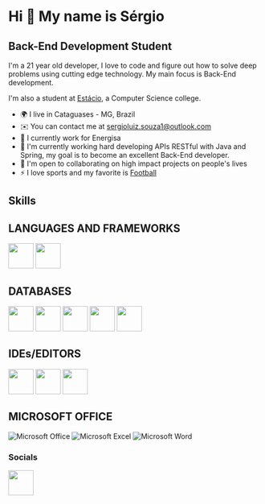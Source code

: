 Hi 👋 My name is Sérgio
==========================

Back-End Development Student
-----------------------------

I'm a 21 year old developer, I love to code and figure out how to solve deep problems using cutting edge technology. My main focus is Back-End development.

I'm also a student at [Estácio](https://www.google.com/search?q=universidade+est%C3%A1cio+de+s%C3%A1&oq=Univeridade+es&gs_lcrp=EgZjaHJvbWUqCQgCEAAYChiABDIGCAAQRRg5MgkIARAAGAoYgAQyCQgCEAAYChiABDIJCAMQABgKGIAEMg8IBBAAGAoYgwEYsQMYgAQyCQgFEAAYChiABDIJCAYQABgKGIAEMgkIBxAAGAoYgAQyCQgIEAAYChiABNIBCDcxNTlqMGoxqAIAsAIA&sourceid=chrome&ie=UTF-8), a Computer Science college.

* 🌍 I live in Cataguases - MG, Brazil
* ✉️ You can contact me at [sergioluiz.souza1@outlook.com](sergioluiz.souza1@outlook.com)
* 🚀 I currently work for Energisa
* 🧠 I'm currently working hard developing APIs RESTful with Java and Spring, my goal is to become an excellent Back-End developer.
* 🤝 I'm open to collaborating on high impact projects on people's lives
* ⚡ I love sports and my favorite is [Football](https://www.google.com/search?q=manchester+city&sca_esv=b30eaf4a2d3ca62b&sxsrf=ADLYWIJNrCs-2KY7EpPFi-0RNOj4BuzWzQ%3A1716939574160&ei=NmtWZpWqCd_W1sQP-ryGiAs&gs_ssp=eJzj4tTP1TcwNDM2qTBg9OLPTcxLzkgtLkktUkjOLKkEAHGTCOI&oq=Ma&gs_lp=Egxnd3Mtd2l6LXNlcnAiAk1hKgIIATIKECMYgAQYJxiKBTIKEC4YgAQYJxiKBTIEECMYJzIKECMYgAQYJxiKBTIQEAAYgAQYsQMYQxiDARiKBTIREC4YgAQYsQMY0QMYgwEYxwEyDRAuGIAEGLEDGEMYigUyDhAuGIAEGLEDGIMBGIoFMg4QLhiABBixAxiDARiKBTIFEAAYgARI4BlQuQ1Yww9wAXgBkAEAmAGOAaABjQKqAQMwLjK4AQHIAQD4AQGYAgOgAq8CqAIUwgIHECMYJxjqAsICBxAuGCcY6gLCAhYQABgDGLQCGOUCGOoCGIwDGI8B2AEBwgILEAAYgAQYsQMYgwHCAggQABiABBixA5gDF7oGBggBEAEYC5IHAzEuMqAHsCM&sclient=gws-wiz-serp)

## Skills

## LANGUAGES AND FRAMEWORKS

<div display="inline">
  <img width='50' height='50' src="https://cdn.jsdelivr.net/gh/devicons/devicon@latest/icons/java/java-original.svg"/>
  <img width='50' height='50' src="https://cdn.jsdelivr.net/gh/devicons/devicon@latest/icons/spring/spring-original.svg" />
</div>         

## DATABASES

<div display="inline">
  <img width='50' height='50' src="https://cdn.jsdelivr.net/gh/devicons/devicon@latest/icons/mysql/mysql-original.svg" />
  <img width='50' height='50' src="https://cdn.jsdelivr.net/gh/devicons/devicon@latest/icons/postgresql/postgresql-original.svg" />
  <img width='50' height='50' src="https://cdn.jsdelivr.net/gh/devicons/devicon@latest/icons/sqldeveloper/sqldeveloper-original.svg" />
  <img width='50' height='50' src="https://cdn.jsdelivr.net/gh/devicons/devicon@latest/icons/sqlite/sqlite-original.svg" />
  <img width='50' height='50' src="https://cdn.jsdelivr.net/gh/devicons/devicon@latest/icons/microsoftsqlserver/microsoftsqlserver-original.svg" />
</div> 

## IDEs/EDITORS

<div display="inline">
  <img width='50' height='50' src="https://cdn.jsdelivr.net/gh/devicons/devicon@latest/icons/vscode/vscode-original.svg" />
  <img width='50' height='50' src="https://cdn.jsdelivr.net/gh/devicons/devicon@latest/icons/intellij/intellij-original.svg" />
  <img width='50' height='50' src="https://cdn.jsdelivr.net/gh/devicons/devicon@latest/icons/eclipse/eclipse-original.svg" />
</div>

## MICROSOFT OFFICE

![Microsoft Office](https://img.shields.io/badge/Microsoft_Office-D83B01?style=for-the-badge&logo=microsoft-office&logoColor=white) ![Microsoft Excel](https://img.shields.io/badge/Microsoft_Excel-217346?style=for-the-badge&logo=microsoft-excel&logoColor=white) ![Microsoft Word](https://img.shields.io/badge/Microsoft_Word-2B579A?style=for-the-badge&logo=microsoft-word&logoColor=white)

### Socials

<a href="https://www.linkedin.com/in/s%C3%A9rgio-luiz-de-souza-filho?lipi=urn%3Ali%3Apage%3Ad_flagship3_profile_view_base_contact_details%3BKMBYsGspS5S4MH38bGDd8A%3D%3D" align="left"> <img width='50' height='50' src="https://cdn.jsdelivr.net/gh/devicons/devicon@latest/icons/linkedin/linkedin-original.svg" /></a>  




